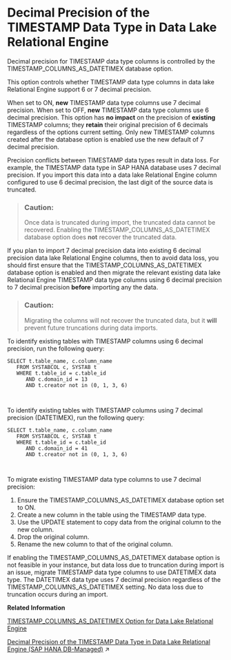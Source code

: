<!-- loio520ce6c6c90f47769eb2f1ddafa8bf49 -->

# Decimal Precision of the TIMESTAMP Data Type in Data Lake Relational Engine

Decimal precision for TIMESTAMP data type columns is controlled by the TIMESTAMP\_COLUMNS\_AS\_DATETIMEX database option.



This option controls whether TIMESTAMP data type columns in data lake Relational Engine support 6 or 7 decimal precision.

When set to ON, **new** TIMESTAMP data type columns use 7 decimal precision. When set to OFF, **new** TIMESTAMP data type columns use 6 decimal precision. This option has **no impact** on the precision of **existing** TIMESTAMP columns; they **retain** their original precision of 6 decimals regardless of the options current setting. Only new TIMESTAMP columns created after the database option is enabled use the new default of 7 decimal precision.

Precision conflicts between TIMESTAMP data types result in data loss. For example, the TIMESTAMP data type in SAP HANA database uses 7 decimal precision. If you import this data into a data lake Relational Engine column configured to use 6 decimal precision, the last digit of the source data is truncated.

> ### Caution:  
> Once data is truncated during import, the truncated data cannot be recovered. Enabling the TIMESTAMP\_COLUMNS\_AS\_DATETIMEX database option does **not** recover the truncated data.

If you plan to import 7 decimal precision data into existing 6 decimal precision data lake Relational Engine columns, then to avoid data loss, you should first ensure that the TIMESTAMP\_COLUMNS\_AS\_DATETIMEX database option is enabled and then migrate the relevant existing data lake Relational Engine TIMESTAMP data type columns using 6 decimal precision to 7 decimal precision **before** importing any the data.

> ### Caution:  
> Migrating the columns will not recover the truncated data, but it **will** prevent future truncations during data imports.

To identify existing tables with TIMESTAMP columns using 6 decimal precision, run the following query:

```
SELECT t.table_name, c.column_name 
   FROM SYSTABCOL c, SYSTAB t
   WHERE t.table_id = c.table_id 
      AND c.domain_id = 13
      AND t.creator not in (0, 1, 3, 6)

 
```

To identify existing tables with TIMESTAMP columns using 7 decimal precision \(DATETIMEX\), run the following query:

```
SELECT t.table_name, c.column_name 
   FROM SYSTABCOL c, SYSTAB t
   WHERE t.table_id = c.table_id 
      AND c.domain_id = 41
      AND t.creator not in (0, 1, 3, 6)

 
```

To migrate existing TIMESTAMP data type columns to use 7 decimal precision:

1.  Ensure the TIMESTAMP\_COLUMNS\_AS\_DATETIMEX database option set to ON.
2.  Create a new column in the table using the TIMESTAMP data type.
3.  Use the UPDATE statement to copy data from the original column to the new column.
4.  Drop the original column.
5.  Rename the new column to that of the original column.

If enabling the TIMESTAMP\_COLUMNS\_AS\_DATETIMEX database option is not feasible in your instance, but data loss due to truncation during import is an issue, migrate TIMESTAMP data type columns to use DATETIMEX data type. The DATETIMEX data type uses 7 decimal precision regardless of the TIMESTAMP\_COLUMNS\_AS\_DATETIMEX setting. No data loss due to truncation occurs during an import.

**Related Information**  


[TIMESTAMP\_COLUMNS\_AS\_DATETIMEX Option for Data Lake Relational Engine](../090-database-options/timestamp-columns-as-datetimex-option-for-data-lake-relational-engine-082fdf9.md "Controls whether DATETIMEX data type columns are automatically created when TIMESTAMPS data type columns are requested.")

[Decimal Precision of the TIMESTAMP Data Type in Data Lake Relational Engine (SAP HANA DB-Managed)](https://help.sap.com/viewer/a898e08b84f21015969fa437e89860c8/2023_1_QRC/en-US/5cbca14157bc452c88126325667e4342.html "Decimal precision for TIMESTAMP data type columns is controlled by the TIMESTAMP_COLUMNS_AS_DATETIMEX database option.") :arrow_upper_right:

